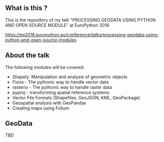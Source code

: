## What is this ?

This is the repository of my talk "PROCESSING GEODATA USING PYTHON AND OPEN SOURCE MODULE"
at EuroPython 2018

https://ep2018.europython.eu/conference/talks/processing-geodata-using-python-and-open-source-modules

## About the talk

The following modules will be covered:

* Shapely: Manipulation and analysis of geometric objects
* Fiona - The pythonic way to handle vector data
* rasterio - The pythonic way to handle raster data
* pyproj - transforming spatial reference systems
* Vector File Formats (Shapefiles, GeoJSON, KML, GeoPackage)
* Geospatial analysis with GeoPandas
* Creating maps using Folium

## GeoData

TBD